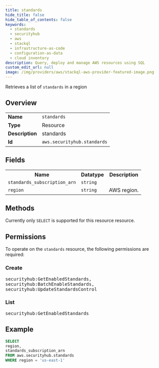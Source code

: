 ```yaml
---
title: standards
hide_title: false
hide_table_of_contents: false
keywords:
  - standards
  - securityhub
  - aws
  - stackql
  - infrastructure-as-code
  - configuration-as-data
  - cloud inventory
description: Query, deploy and manage AWS resources using SQL
custom_edit_url: null
image: /img/providers/aws/stackql-aws-provider-featured-image.png
---
```

Retrieves a list of <code>standards</code> in a region

## Overview
<table><tbody>
<tr><td><b>Name</b></td><td><code>standards</code></td></tr>
<tr><td><b>Type</b></td><td>Resource</td></tr>
<tr><td><b>Description</b></td><td>standards</td></tr>
<tr><td><b>Id</b></td><td><code>aws.securityhub.standards</code></td></tr>
</tbody></table>

## Fields
<table><tbody>
<tr><th>Name</th><th>Datatype</th><th>Description</th></tr>
<tr><td><code>standards_subscription_arn</code></td><td><code>string</code></td><td></td></tr>
<tr><td><code>region</code></td><td><code>string</code></td><td>AWS region.</td></tr>

</tbody></table>

## Methods
Currently only <code>SELECT</code> is supported for this resource resource.

## Permissions

To operate on the <code>standards</code> resource, the following permissions are required:

### Create
<pre>
securityhub:GetEnabledStandards,
securityhub:BatchEnableStandards,
securityhub:UpdateStandardsControl</pre>

### List
<pre>
securityhub:GetEnabledStandards</pre>


## Example
```sql
SELECT
region,
standards_subscription_arn
FROM aws.securityhub.standards
WHERE region = 'us-east-1'
```
